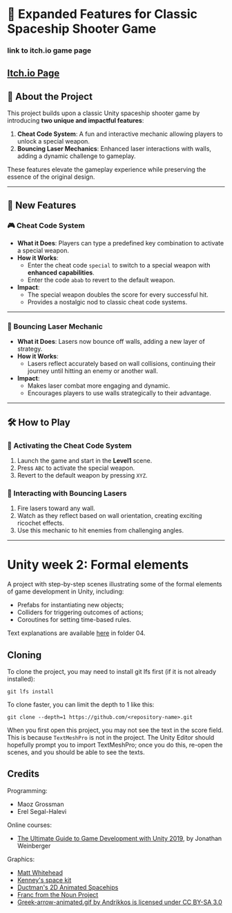 # 🚀 Expanded Features for Classic Spaceship Shooter Game
### link to itch.io game page
[Itch.io Page](https://blackeswadeh.itch.io/assigment3-spaceshipgame-expansion)
---
## 🌟 About the Project
This project builds upon a classic Unity spaceship shooter game by introducing **two unique and impactful features**:
1. **Cheat Code System**: A fun and interactive mechanic allowing players to unlock a special weapon.
2. **Bouncing Laser Mechanics**: Enhanced laser interactions with walls, adding a dynamic challenge to gameplay.

These features elevate the gameplay experience while preserving the essence of the original design.

---

## 🔑 New Features

### 🎮 Cheat Code System
- **What it Does**: Players can type a predefined key combination to activate a special weapon.
- **How it Works**:
  - Enter the cheat code `special` to switch to a special weapon with **enhanced capabilities**.
  - Enter the code `abab` to revert to the default weapon.
- **Impact**:
  - The special weapon doubles the score for every successful hit.
  - Provides a nostalgic nod to classic cheat code systems.

---

### 🔄 Bouncing Laser Mechanic
- **What it Does**: Lasers now bounce off walls, adding a new layer of strategy.
- **How it Works**:
  - Lasers reflect accurately based on wall collisions, continuing their journey until hitting an enemy or another wall.
- **Impact**:
  - Makes laser combat more engaging and dynamic.
  - Encourages players to use walls strategically to their advantage.

---

## 🛠️ How to Play

### 🚀 Activating the Cheat Code System
1. Launch the game and start in the **Level1** scene.
2. Press `ABC` to activate the special weapon.
3. Revert to the default weapon by pressing `XYZ`.

### 🔄 Interacting with Bouncing Lasers
1. Fire lasers toward any wall.
2. Watch as they reflect based on wall orientation, creating exciting ricochet effects.
3. Use this mechanic to hit enemies from challenging angles.

---

# Unity week 2: Formal elements

A project with step-by-step scenes illustrating some of the formal elements of game development in Unity, including: 

* Prefabs for instantiating new objects;
* Colliders for triggering outcomes of actions;
* Coroutines for setting time-based rules.

Text explanations are available 
[here](https://github.com/gamedev-at-ariel/gamedev-5782) in folder 04.

## Cloning
To clone the project, you may need to install git lfs first (if it is not already installed):

    git lfs install 

To clone faster, you can limit the depth to 1 like this:

    git clone --depth=1 https://github.com/<repository-name>.git

When you first open this project, you may not see the text in the score field.
This is because `TextMeshPro` is not in the project.
The Unity Editor should hopefully prompt you to import TextMeshPro;
once you do this, re-open the scenes, and you should be able to see the texts.



## Credits

Programming:
* Maoz Grossman
* Erel Segal-Halevi

Online courses:
* [The Ultimate Guide to Game Development with Unity 2019](https://www.udemy.com/the-ultimate-guide-to-game-development-with-unity/), by Jonathan Weinberger

Graphics:
* [Matt Whitehead](https://ccsearch.creativecommons.org/photos/7fd4a37b-8d1a-4d4c-80a2-4ca4a3839941)
* [Kenney's space kit](https://kenney.nl/assets/space-kit)
* [Ductman's 2D Animated Spacehips](https://assetstore.unity.com/packages/2d/characters/2d-animated-spaceships-96852)
* [Franc from the Noun Project](https://commons.wikimedia.org/w/index.php?curid=64661575)
* [Greek-arrow-animated.gif by Andrikkos is licensed under CC BY-SA 3.0](https://search.creativecommons.org/photos/2db102af-80d0-4ec8-9171-1ac77d2565ce)

